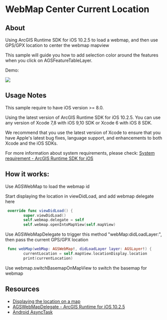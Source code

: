 # WebMap Center Current Location

## About

Using ArcGIS Runtime SDK for iOS 10.2.5 to load a webmap, and then use GPS/GPX location to center the webmap mapview

This sample will guide you how to add selection color around the features when you click on AGSFeatureTableLayer. 

Demo:

![](https://media.giphy.com/media/3ds6viyCiEaOs/giphy.gif)

## Usage Notes

This sample require to have iOS version >= 8.0.

Using the latest version of ArcGIS Runtime SDK for iOS 10.2.5. You can use any version of Xcode 7,8 with iOS 9,10 SDK or Xcode 6 with iOS 8 SDK.

We recommend that you use the latest version of Xcode to ensure that you have Apple's latest bug fixes, language support, and enhancements to both Xcode and the iOS SDKs.

For more information about system requirements, please check: [System requirement  - ArcGIS Runtime SDK for iOS](https://developers.arcgis.com/ios/swift/guide/system-reqs.htm)

## How it works:

Use AGSWebMap to load the webmap id

Start displaying the location in viewDidLoad, and add webmap delegate here

```swift
 override func viewDidLoad() {
        super.viewDidLoad()
        self.webmap.delegate = self
        self.webmap.openIntoMapView(self.mapView)
```

Use AGSWebMapDelegate to trigger this method "webMap:didLoadLayer:", then pass the current GPS/GPX location

```swift
 func webMap(webMap: AGSWebMap!, didLoadLayer layer: AGSLayer!) {
        currentLocation = self.mapView.locationDisplay.location
        print(currentLocation)
```

Use webmap.switchBasemapOnMapView to switch the basemap for webmap 

## Resources

* [Displaying the location on a map](https://developers.arcgis.com/ios/swift/guide/map-gps.htm)
* [AGSWebMapDelegate - ArcGIS Runtime for iOS 10.2.5](https://developers.arcgis.com/ios/api-reference/protocol_a_g_s_web_map_delegate-p.html#a8ca3a486faf767a78a74bd7f0e678e36)
* [Android AsyncTask](https://developer.android.com/reference/android/os/AsyncTask.html)